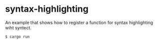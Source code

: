 # syntax-highlighting

An example that shows how to register a function for syntax highlighting wiht syntect.

```console
$ cargo run
```
